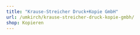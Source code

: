 ```yaml
---
title: "Krause-Streicher Druck+Kopie GmbH"
url: /umkirch/krause-streicher-druck-kopie-gmbh/
shop: Kopieren
---
```

